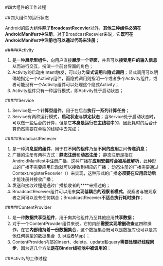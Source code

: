 #四大组件的工作过程

##四大组件的运行状态

Android的四大组件**除了BroadcastRecevier**以外，**其他三种组件必须在AndroidManifest中注册**，对于BroadcastRecevier来说，它**既可在AndroidManifest中注册也可以通过代码来注册**；

#####Activity
1. 是一种**展示型组件**，向用户直接**展示一个界面**，并且可以**接受用户的输入信息**从而进行交互，扮演一个前台界面的角色；
2. Activity的启动由Intent触发，可以分为**显式调用**和**隐式调用**；显式调用可以明确地指定一个Activity组件，而隐式调用则指明一个或者多个Activity组件，或者可能没有一个Activity组件可以处理这个隐式Activity；
3. Activity组件只有一种运行模式，即Activity处于启动状态；

#####Service
1. Service是一个**计算型组件**，用于在后台**执行一系列计算任务**；
2. Service有两种运行模式，**启动状态**与**绑定状态**；当Service处于启动状态时，可以做一些后台的计算，但是它**本身是运行在主线程中**的，因此耗时的后台计算仍然需要在单独的线程中去完成；

#####BroadcastRecevier
1. 是一种**消息型的组件**，用于在**不同的组件**乃至**不同的应用**之间**传递消息**；
2. 广播的注册有两种方式：**静态注册**和**动态注册**；	静态注册是指在AndroidManifest中注册广播，这种广播在**应用安装时会被系统解析**，此种形式的广播不需要应用启动就可以接收到相应的广播；		动态注册的广播需要通过Context.registerRecevier（）来实现，这种形式的广播**必须要在应用启动后**才能注册并接收广播；
3. 发送和接收过程是通过广播接收者的**<intent-filter>**来描述的；
4. BroadcastRecevier组件可以用来**实现低耦合的观察者模式**，观察者与被观察者之间可以没有任何耦合；BroadcastRecevier**不适合执行耗时操作**；

#####ContentProvider
1. 是一种**数据共享型组件**，用于向其他组件乃至其他应用**共享数据**；
2. 对于一个ContentProvider组件来说，它的内部**需要实现增删改查**这四种操作，在它**内部维持着一份数据集合**，这个数据集合既可以是数据库也可以是其他任何类型的数据集合（List或者Map）；
3. ContentProvider内部的insert、delete、update和query**需要处理好线程同步**，因为这几个方法**是在Binder线程池中被调用的**；

##Activity的工作过程